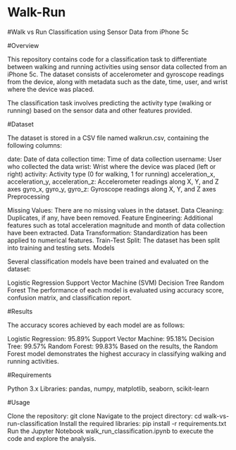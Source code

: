 # Walk-Run
#Walk vs Run Classification using Sensor Data from iPhone 5c

#Overview

This repository contains code for a classification task to differentiate between walking and running activities using sensor data collected from an iPhone 5c. The dataset consists of accelerometer and gyroscope readings from the device, along with metadata such as the date, time, user, and wrist where the device was placed.

The classification task involves predicting the activity type (walking or running) based on the sensor data and other features provided.

#Dataset

The dataset is stored in a CSV file named walkrun.csv, containing the following columns:

date: Date of data collection
time: Time of data collection
username: User who collected the data
wrist: Wrist where the device was placed (left or right)
activity: Activity type (0 for walking, 1 for running)
acceleration_x, acceleration_y, acceleration_z: Accelerometer readings along X, Y, and Z axes
gyro_x, gyro_y, gyro_z: Gyroscope readings along X, Y, and Z axes
Preprocessing

Missing Values: There are no missing values in the dataset.
Data Cleaning: Duplicates, if any, have been removed.
Feature Engineering: Additional features such as total acceleration magnitude and month of data collection have been extracted.
Data Transformation: Standardization has been applied to numerical features.
Train-Test Split: The dataset has been split into training and testing sets.
Models

Several classification models have been trained and evaluated on the dataset:

Logistic Regression
Support Vector Machine (SVM)
Decision Tree
Random Forest
The performance of each model is evaluated using accuracy score, confusion matrix, and classification report.

#Results

The accuracy scores achieved by each model are as follows:

Logistic Regression: 95.89%
Support Vector Machine: 95.18%
Decision Tree: 99.57%
Random Forest: 99.83%
Based on the results, the Random Forest model demonstrates the highest accuracy in classifying walking and running activities.

#Requirements

Python 3.x
Libraries: pandas, numpy, matplotlib, seaborn, scikit-learn

#Usage

Clone the repository:
git clone <repository-url>
Navigate to the project directory:
cd walk-vs-run-classification
Install the required libraries:
pip install -r requirements.txt
Run the Jupyter Notebook walk_run_classification.ipynb to execute the code and explore the analysis.
